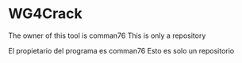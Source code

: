 # WG4Crack
The owner of this tool is comman76
This is only a repository

El propietario del programa es comman76
Esto es solo un repositorio
